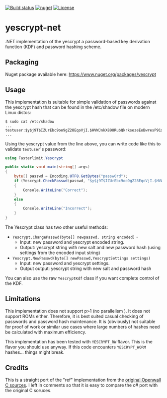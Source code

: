 [![Build status](https://ci.appveyor.com/api/projects/status/x0exhs1o9ejng5yi?svg=true)](https://ci.appveyor.com/project/petrsnm/yescrypt-net)
[![nuget](https://img.shields.io/nuget/v/yescrypt)](https://www.nuget.org/packages/yescrypt)
[![License](https://img.shields.io/github/license/petrsnm/yescrypt-net)](https://github.com/petrsnm/yescrypt-net/blob/main/LICENSE)

# yescrypt-net

.NET implementation of the yescrypt a password-based key derivation function (KDF) and password hashing scheme.

## Packaging

Nuget package available here: https://www.nuget.org/packages/yescrypt

## Usage

This implementation is suitable for simple validation of passwords against the yescrypt hash that can be found in the /etc/shadow file on modern Linux distos:

```
$ sudo cat /etc/shadow
...
testuser:$y$j9T$IZUrEbc9oo9gZ28EqoVjI.$HVWJnkX89URubQkrksozeEoBwresP91xRowRD4ynRE9:19389:0:99999:7:::
...
```

Using the yescrypt value from the line above, you can write code like this to validate `testuser`'s password:

``` c#
using Fasterlimit.Yescrypt

public static void main(string[] args)
{
    byte[] passwd = Encoding.UTF8.GetBytes("passw0rd");
    if (Yescrypt.CheckPasswd(passwd, "$y$j9T$IZUrEbc9oo9gZ28EqoVjI.$HVWJnkX89URubQkrksozeEoBwresP91xRowRD4ynRE9"))
    {
        Console.WriteLine("Correct");
    }
    else
    {
        Console.WriteLine("Incorrect");
    }
}
```

The Yescrypt class has two other useful methods:

* `Yescrypt.ChangePasswd(byte[] newpasswd, string encoded)` -
    * Input: new password and yescrypt encoded string.
    * Output: yescrypt string with new salt and new password hash (using settings from the encoded input string)
* `Yescrypt.NewPasswd(byte[] newPasswd,YescryptSettings settings)`
    * Input: new password and yescrypt settings.
    * Output output: yescrypt string with new salt and password hash

You can also use the raw `YescryptKdf` class if you want complete control of the KDF.

## Limitations

This implementation does not support p>1 (no parallelism ). It does not support ROMs either. Therefore, it is best suited casual checking of passwords and password hash maintenance.  It is (obviously) not suitable for proof of work or similar use cases where large numbers of hashes need be calculated with maximum efficiency.

This implementation has been tested with `YESCRYPT_RW` flavor.  This is the flavor you should use anyway.  If this code encounters `YESCRYPT_WORM` hashes... things might break.

## Credits
This is a straight port of the "ref" implementation from the [original Openwall C sources](https://github.com/openwall/yescrypt).  I  left in comments so that it is easy to compare the c# port with the original C soruces.